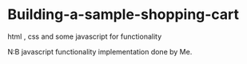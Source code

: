 # Building-a-sample-shopping-cart
html , css and some javascript for functionality




N:B javascript functionality implementation done by Me.
